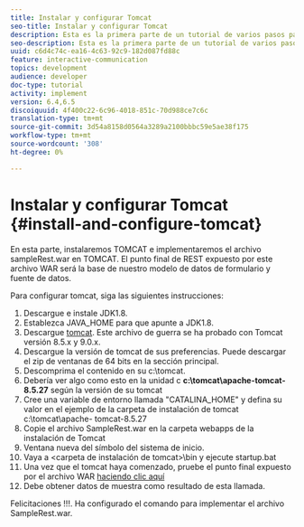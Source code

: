 ```yaml
---
title: Instalar y configurar Tomcat
seo-title: Instalar y configurar Tomcat
description: Esta es la primera parte de un tutorial de varios pasos para crear su primer documento de comunicaciones interactivo.En esta parte, instalaremos TOMCAT e implementaremos el archivo sampleRest.war en TOMCAT. El punto final de REST expuesto por este archivo WAR será la base de nuestro modelo de datos de formulario y fuente de datos.
seo-description: Esta es la primera parte de un tutorial de varios pasos para crear su primer documento de comunicaciones interactivo.En esta parte, instalaremos TOMCAT e implementaremos el archivo sampleRest.war en TOMCAT. El punto final de REST expuesto por este archivo WAR será la base de nuestro modelo de datos de formulario y fuente de datos.
uuid: c6d4c74c-ea16-4c63-92c9-182d087fd88c
feature: interactive-communication
topics: development
audience: developer
doc-type: tutorial
activity: implement
version: 6.4,6.5
discoiquuid: 4f400c22-6c96-4018-851c-70d988ce7c6c
translation-type: tm+mt
source-git-commit: 3d54a8158d0564a3289a2100bbbc59e5ae38f175
workflow-type: tm+mt
source-wordcount: '308'
ht-degree: 0%

---
```



# Instalar y configurar Tomcat {#install-and-configure-tomcat}

En esta parte, instalaremos TOMCAT e implementaremos el archivo sampleRest.war en TOMCAT. El punto final de REST expuesto por este archivo WAR será la base de nuestro modelo de datos de formulario y fuente de datos.

Para configurar tomcat, siga las siguientes instrucciones:

1. Descargue e instale JDK1.8.
2. Establezca JAVA_HOME para que apunte a JDK1.8.
3. Descargue [tomcat](https://tomcat.apache.org/). Este archivo de guerra se ha probado con Tomcat versión 8.5.x y 9.0.x.
4. Descargue la versión de tomcat de sus preferencias. Puede descargar el zip de ventanas de 64 bits en la sección principal.
5. Descomprima el contenido en su c:\tomcat.
6. Debería ver algo como esto en la unidad c **c:\tomcat\apache-tomcat-8.5.27** según la versión de su tomcat
7. Cree una variable de entorno llamada &quot;CATALINA_HOME&quot; y defina su valor en el ejemplo de la carpeta de instalación de tomcat c:\tomcat\apache- tomcat-8.5.27
8. Copie el archivo SampleRest.war en la carpeta webapps de la instalación de Tomcat
9. Ventana nueva del símbolo del sistema de inicio.
10. Vaya a &lt;carpeta de instalación de tomcat>\bin y ejecute startup.bat
11. Una vez que el tomcat haya comenzado, pruebe el punto final expuesto por el archivo WAR [haciendo clic aquí](http://localhost:8080/SampleRest/webapi/getStatement/9586)
12. Debe obtener datos de muestra como resultado de esta llamada.

Felicitaciones !!!. Ha configurado el comando para implementar el archivo SampleRest.war.
